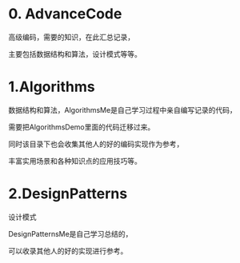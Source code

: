 # 0. AdvanceCode

高级编码，需要的知识，在此汇总记录，

主要包括数据结构和算法，设计模式等等。

# 1.Algorithms

数据结构和算法，AlgorithmsMe是自己学习过程中亲自编写记录的代码，

需要把AlgorithmsDemo里面的代码迁移过来。

同时该目录下也会收集其他人的好的编码实现作为参考，

丰富实用场景和各种知识点的应用技巧等。

# 2.DesignPatterns

设计模式

DesignPatternsMe是自己学习总结的，

可以收录其他人的好的实现进行参考。

